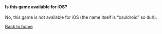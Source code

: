 #### Is this game available for iOS?

No, this game is not available for iOS (the name itself is “osu!droid” so duh).

[Back to home](../index)